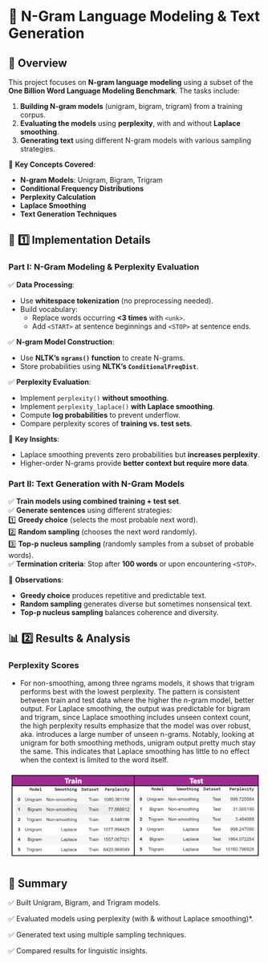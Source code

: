# 📖 N-Gram Language Modeling & Text Generation  

## 📜 Overview  
This project focuses on **N-gram language modeling** using a subset of the **One Billion Word Language Modeling Benchmark**. The tasks include:  

1. **Building N-gram models** (unigram, bigram, trigram) from a training corpus.  
2. **Evaluating the models** using **perplexity**, with and without **Laplace smoothing**.  
3. **Generating text** using different N-gram models with various sampling strategies.  

📌 **Key Concepts Covered**:  
- **N-gram Models**: Unigram, Bigram, Trigram  
- **Conditional Frequency Distributions**  
- **Perplexity Calculation**  
- **Laplace Smoothing**  
- **Text Generation Techniques**  

## 🚀 1️⃣ Implementation Details  

### **Part I: N-Gram Modeling & Perplexity Evaluation**  

✅ **Data Processing**:  
- Use **whitespace tokenization** (no preprocessing needed).  
- Build vocabulary:  
  - Replace words occurring **<3 times** with `<unk>`.  
  - Add `<START>` at sentence beginnings and `<STOP>` at sentence ends.  

✅ **N-gram Model Construction**:   
- Use **NLTK’s `ngrams()` function** to create N-grams.  
- Store probabilities using **NLTK’s `ConditionalFreqDist`**.  

✅ **Perplexity Evaluation**:  
- Implement `perplexity()` **without smoothing**.  
- Implement `perplexity_laplace()` **with Laplace smoothing**.  
- Compute **log probabilities** to prevent underflow.  
- Compare perplexity scores of **training vs. test sets**.  

📌 **Key Insights**:  
- Laplace smoothing prevents zero probabilities but **increases perplexity**.  
- Higher-order N-grams provide **better context but require more data**.
  
### **Part II: Text Generation with N-Gram Models**  
✅ **Train models using combined training + test set**.  
✅ **Generate sentences** using different strategies:  
  1️⃣ **Greedy choice** (selects the most probable next word).  
  2️⃣ **Random sampling** (chooses the next word randomly).  
  3️⃣ **Top-p nucleus sampling** (randomly samples from a subset of probable words).  
✅ **Termination criteria**: Stop after **100 words** or upon encountering `<STOP>`.  

📌 **Observations**:  
- **Greedy choice** produces repetitive and predictable text.  
- **Random sampling** generates diverse but sometimes nonsensical text.  
- **Top-p nucleus sampling** balances coherence and diversity.  

## 📊 2️⃣ Results & Analysis  

### **Perplexity Scores**  
- For non-smoothing, among three ngrams models, it shows that trigram performs best with the lowest perplexity. The pattern is consistent between train and test data where the higher the n-gram model, better output. For Laplace smoothing, the output was predictable for bigram and trigram, since Laplace smoothing includes unseen context count, the high perplexity results emphasize that the model was over robust, aka. introduces a large number of unseen n-grams.
Notably, looking at unigram for both smoothing methods, unigram output pretty much stay the same. This indicates that Laplace smoothing has little to no effect when the context is limited to the word itself. 

![Perplexity](https://github.com/pngo1997/Images/blob/main/Ngram.png)  

## 📌 Summary  
✅ Built Unigram, Bigram, and Trigram models.

✅ Evaluated models using perplexity (with & without Laplace smoothing)*.

✅ Generated text using multiple sampling techniques. 

✅ Compared results for linguistic insights.
